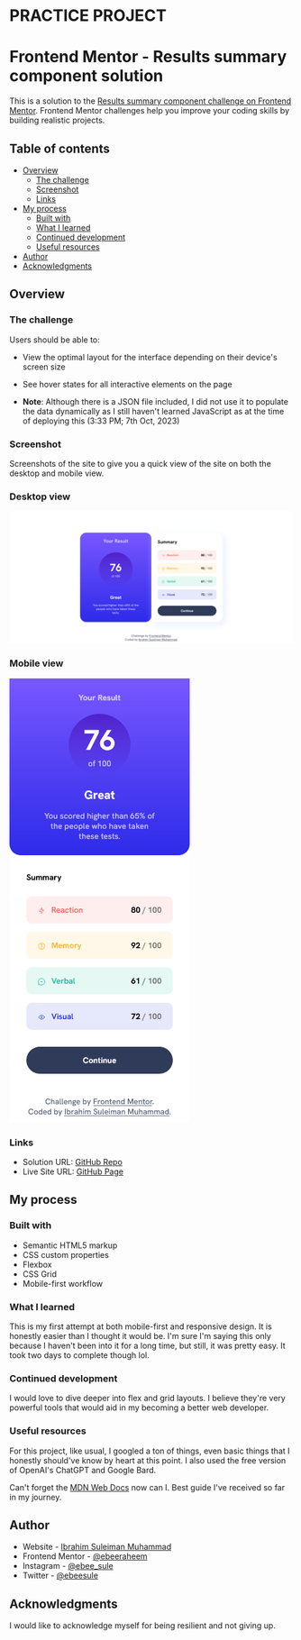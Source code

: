 # PRACTICE PROJECT

# Frontend Mentor - Results summary component solution

This is a solution to the [Results summary component challenge on Frontend Mentor](https://www.frontendmentor.io/challenges/results-summary-component-CE_K6s0maV). Frontend Mentor challenges help you improve your coding skills by building realistic projects.

## Table of contents

- [Overview](#overview)
  - [The challenge](#the-challenge)
  - [Screenshot](#screenshot)
  - [Links](#links)
- [My process](#my-process)
  - [Built with](#built-with)
  - [What I learned](#what-i-learned)
  - [Continued development](#continued-development)
  - [Useful resources](#useful-resources)
- [Author](#author)
- [Acknowledgments](#acknowledgments)

## Overview

### The challenge

Users should be able to:

- View the optimal layout for the interface depending on their device's screen size
- See hover states for all interactive elements on the page

- **Note**: Although there is a JSON file included, I did not use it to populate the data dynamically as I still haven't learned JavaScript as at the time of deploying this (3:33 PM; 7th Oct, 2023)

### Screenshot

Screenshots of the site to give you a quick view of the site on both the desktop and mobile view.

### Desktop view

![](./assets/images/screenshot-desktop.png)

### Mobile view

![](./assets/images/screenshot-mobile.png)

### Links

- Solution URL: [GitHub Repo](https://github.com/ebeeraheem/results-summary)
- Live Site URL: [GitHub Page](https://ebeeraheem.github.io/results-summary/)

## My process

### Built with

- Semantic HTML5 markup
- CSS custom properties
- Flexbox
- CSS Grid
- Mobile-first workflow

### What I learned

This is my first attempt at both mobile-first and responsive design. It is honestly easier than I thought it would be. I'm sure I'm saying this only because I haven't been into it for a long time, but still, it was pretty easy. It took two days to complete though lol.

### Continued development

I would love to dive deeper into flex and grid layouts. I believe they're very powerful tools that would aid in my becoming a better web developer.

### Useful resources

For this project, like usual, I googled a ton of things, even basic things that I honestly should've know by heart at this point. I also used the free version of OpenAI's ChatGPT and Google Bard.

Can't forget the [MDN Web Docs](https://developer.mozilla.org/en-US/) now can I. Best guide I've received so far in my journey.

## Author

- Website - [Ibrahim Suleiman Muhammad]("https://ebeesule.netlify.app/")
- Frontend Mentor - [@ebeeraheem](https://www.frontendmentor.io/profile/ebeeraheem)
- Instagram - [@ebee_sule](https://www.instagram.com/ebee_sule)
- Twitter - [@ebeesule](https://www.twitter.com/ebeesule)

## Acknowledgments

I would like to acknowledge myself for being resilient and not giving up.
